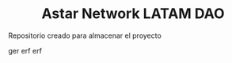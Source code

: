 <h1 align="center">Astar Network LATAM DAO</h1>
<p>Repositorio creado para almacenar el proyecto</p>

ger
erf
erf
